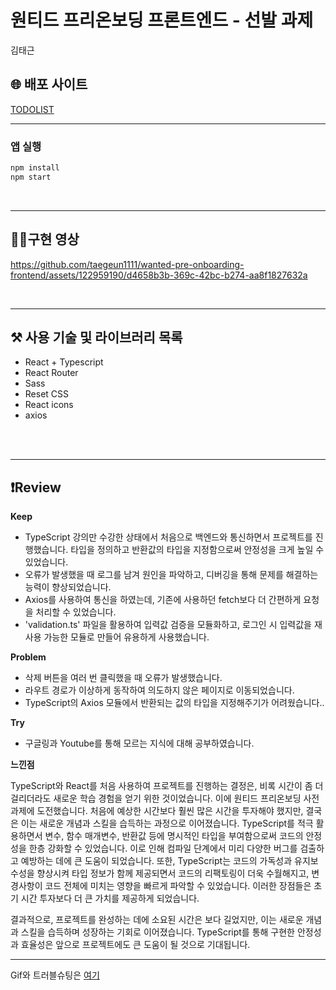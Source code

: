 # 원티드 프리온보딩 프론트엔드 - 선발 과제

김태근

## 🌐 배포 사이트

[TODOLIST](http://toodolist-onboarding.s3-website.ap-northeast-2.amazonaws.com)
<br />
<hr />

### 앱 실행
```c
npm install
npm start
```
<br />
<hr />

## 🧑‍💻구현 영상


https://github.com/taegeun1111/wanted-pre-onboarding-frontend/assets/122959190/d4658b3b-369c-42bc-b274-aa8f1827632a

<br />
<hr />


## ⚒️ 사용 기술 및 라이브러리 목록
- React + Typescript
- React Router
- Sass
- Reset CSS
- React icons
- axios
<br />
<br />
<hr />

## ❗️Review
**Keep**

- TypeScript 강의만 수강한 상태에서 처음으로 백엔드와 통신하면서 프로젝트를 진행했습니다. 타입을 정의하고 반환값의 타입을 지정함으로써 안정성을 크게 높일 수 있었습니다.
- 오류가 발생했을 때 로그를 남겨 원인을 파악하고, 디버깅을 통해 문제를 해결하는 능력이 향상되었습니다.
- Axios를 사용하여 통신을 하였는데, 기존에 사용하던 fetch보다 더 간편하게 요청을 처리할 수 있었습니다.
- 'validation.ts' 파일을 활용하여 입력값 검증을 모듈화하고, 로그인 시 입력값을 재사용 가능한 모듈로 만들어 유용하게 사용했습니다.

**Problem**

- 삭제 버튼을 여러 번 클릭했을 때 오류가 발생했습니다.
- 라우트 경로가 이상하게 동작하여 의도하지 않은 페이지로 이동되었습니다.
- TypeScript의 Axios 모듈에서 반환되는 값의 타입을 지정해주기가 어려웠습니다..

**Try**

- 구글링과 Youtube를 통해 모르는 지식에 대해 공부하였습니다.

**느낀점**

TypeScript와 React를 처음 사용하여 프로젝트를 진행하는 결정은, 비록 시간이 좀 더 걸리더라도 새로운 학습 경험을 얻기 위한 것이었습니다. 이에 원티드 프리온보딩 사전 과제에 도전했습니다. 처음에 예상한 시간보다 훨씬 많은 시간을 투자해야 했지만, 결국은 이는 새로운 개념과 스킬을 습득하는 과정으로 이어졌습니다. TypeScript를 적극 활용하면서 변수, 함수 매개변수, 반환값 등에 명시적인 타입을 부여함으로써 코드의 안정성을 한층 강화할 수 있었습니다. 이로 인해 컴파일 단계에서 미리 다양한 버그를 검출하고 예방하는 데에 큰 도움이 되었습니다.  또한, TypeScript는 코드의 가독성과 유지보수성을 향상시켜 타입 정보가 함께 제공되면서 코드의 리팩토링이 더욱 수월해지고, 변경사항이 코드 전체에 미치는 영향을 빠르게 파악할 수 있었습니다. 이러한 장점들은 초기 시간 투자보다 더 큰 가치를 제공하게 되었습니다.

결과적으로, 프로젝트를 완성하는 데에 소요된 시간은 보다 길었지만, 이는 새로운 개념과 스킬을 습득하며 성장하는 기회로 이어졌습니다. TypeScript를 통해 구현한 안정성과 효율성은 앞으로 프로젝트에도 큰 도움이 될 것으로 기대됩니다.
<br />
<hr />

Gif와 트러블슈팅은 [여기](https://wind-hardboard-c59.notion.site/wanted-pre-onboarding-frontend-daf01094f002467ea2c4d33ba4fec0cc?pvs=4)
